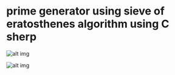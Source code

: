 # prime generator using sieve of eratosthenes algorithm using C sherp
![alt img](http://i62.tinypic.com/2exlo2e.jpg)

![alt img](http://i60.tinypic.com/30dc9pf.jpg)
